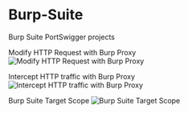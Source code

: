 # Burp-Suite
Burp Suite PortSwigger projects

  Modify HTTP Request with Burp Proxy ![Modify HTTP Request with Burp Proxy](https://github.com/MVTRXWRLD/MVTRXWRLD/assets/153859869/34dfd812-ca28-4cf0-9195-4e37dbe590ec)

  Intercept HTTP traffic with Burp Proxy ![Intercept HTTP traffic with Burp Proxy](https://github.com/MVTRXWRLD/Burp-Suite/assets/153859869/6b4fe5c6-fa04-4a2a-8d0d-33a4ca5fa3ac)

Burp Suite Target Scope ![Burp Suite Target Scope](https://github.com/MVTRXWRLD/Burp-Suite/assets/153859869/b9efa4fc-f1e5-421d-a45a-d18921c548b6)
